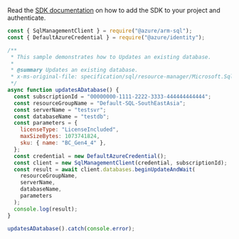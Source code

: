 Read the [SDK documentation](https://github.com/Azure/azure-sdk-for-js/blob/%40azure%2Farm-sql_9.0.1/sdk/sql/arm-sql/README.md) on how to add the SDK to your project and authenticate.

```javascript
const { SqlManagementClient } = require("@azure/arm-sql");
const { DefaultAzureCredential } = require("@azure/identity");

/**
 * This sample demonstrates how to Updates an existing database.
 *
 * @summary Updates an existing database.
 * x-ms-original-file: specification/sql/resource-manager/Microsoft.Sql/preview/2021-05-01-preview/examples/PatchVCoreDatabase.json
 */
async function updatesADatabase() {
  const subscriptionId = "00000000-1111-2222-3333-444444444444";
  const resourceGroupName = "Default-SQL-SouthEastAsia";
  const serverName = "testsvr";
  const databaseName = "testdb";
  const parameters = {
    licenseType: "LicenseIncluded",
    maxSizeBytes: 1073741824,
    sku: { name: "BC_Gen4_4" },
  };
  const credential = new DefaultAzureCredential();
  const client = new SqlManagementClient(credential, subscriptionId);
  const result = await client.databases.beginUpdateAndWait(
    resourceGroupName,
    serverName,
    databaseName,
    parameters
  );
  console.log(result);
}

updatesADatabase().catch(console.error);
```
